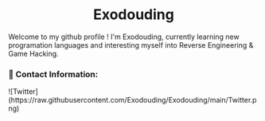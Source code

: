 <h1 align="center">Exodouding</h1>

Welcome to my github profile ! I'm Exodouding, currently learning new programation languages and interesting myself into Reverse Engineering & Game Hacking.

<h3 align="left">🔗 Contact Information:</h3>
<p align="left">
![Twitter](https://raw.githubusercontent.com/Exodouding/Exodouding/main/Twitter.png)
